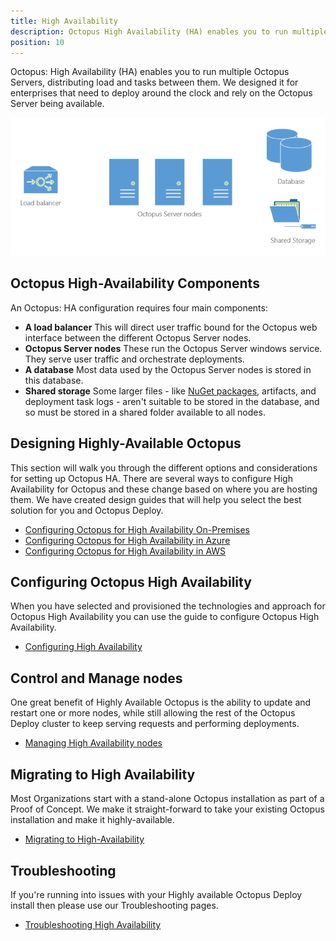 ```yaml
---
title: High Availability
description: Octopus High Availability (HA) enables you to run multiple Octopus Servers, distributing load and tasks between them.
position: 10
---
```


Octopus: High Availability (HA) enables you to run multiple Octopus Servers, distributing load and tasks between them. We designed it for enterprises that need to deploy around the clock and rely on the Octopus Server being available.

![](images/3278420.png "width=500")

## Octopus High-Availability Components

An Octopus: HA configuration requires four main components:

- **A load balancer**
  This will direct user traffic bound for the Octopus web interface between the different Octopus Server nodes.
- **Octopus Server nodes**
  These run the Octopus Server windows service. They serve user traffic and orchestrate deployments.
- **A database**
  Most data used by the Octopus Server nodes is stored in this database.
- **Shared storage**
  Some larger files - like [NuGet packages](/docs/packaging-applications/package-repositories/index.md), artifacts, and deployment task logs - aren't suitable to be stored in the database, and so must be stored in a shared folder available to all nodes.

## Designing Highly-Available Octopus

This section will walk you through the different options and considerations for setting up Octopus HA. There are several ways to configure High Availability for Octopus and these change based on where you are hosting them. We have created design guides that will help you select the best solution for you and Octopus Deploy.

- [Configuring Octopus for High Availability On-Premises](/docs/administration/high-availability/design/octopus-for-high-availability-on-premises.md)
- [Configuring Octopus for High Availability in Azure](/docs/administration/high-availability/design/octopus-for-high-availability-on-azure.md)
- [Configuring Octopus for High Availability in AWS](/docs/administration/high-availability/design/octopus-for-high-availability-on-aws.md)

## Configuring Octopus High Availability

When you have selected and provisioned the technologies and approach for Octopus High Availability you can use the guide to configure Octopus High Availability.

- [Configuring High Availability](/docs/administration/high-availability/configure/configuring-ha.md)

## Control and Manage nodes

One great benefit of Highly Available Octopus is the ability to update and restart one or more nodes, while still allowing the rest of the Octopus Deploy cluster to keep serving requests and performing deployments.

- [Managing High Availability nodes](/docs/administration/high-availability/maintain/managing-high-availability-nodes.md)

## Migrating to High Availability

Most Organizations start with a stand-alone Octopus installation as part of a Proof of Concept. We make it straight-forward to take your existing Octopus installation and make it highly-available. 

- [Migrating to High-Availability](/docs/administration/high-availability/migrate/migrating-to-high-availability.md)

## Troubleshooting

If you're running into issues with your Highly available Octopus Deploy install then please use our Troubleshooting pages.

- [Troubleshooting High Availability](/docs/administration/high-availability/troubleshoot/troubleshooting.md)
